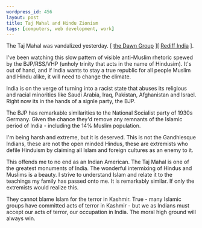 ```yaml
---
wordpress_id: 456
layout: post
title: Taj Mahal and Hindu Zionism
tags: [computers, web development, work]
---
```


The Taj Mahal was vandalized yesterday.  [ <a href="http://www.dawn.com/2001/10/15/top17.htm">the Dawn Group</a> ][ <a href="http://www.rediff.com/news/2001/oct/14bjp.htm">Rediff India</a> ].<p>I've been watching this slow pattern of visible anti-Muslim rhetoric spewed by the BJP/RSS/VHP (unholy trinity that acts in the name of Hindusim).  It's out of hand, and if India wants to stay a true republic for all people Muslim and Hindu alike, it will need to change the climate.</p><!--more-->India is on the verge of turning into a racist state that abuses its religious and racial minorities like Saudi Arabia, Iraq, Pakistan, Afghanistan and Israel.  Right now its in the hands of a signle party, the BJP.<p>The BJP has remarkable similarities to the National Socialist party of 1930s Germany.  Given the chance they'd remove any remnants of the Islamic period of India - including the 14% Muslim population.</p><p>I'm being harsh and extreme, but it is deserved.  This is not the Gandhiesque Indians, these are not the open minded Hindus, these are extremists who defile Hinduism by claiming all Islam and foreign cultures as an enemy to it.</p><p>This offends me to no end as an Indian American.  The Taj Mahal is one of the greatest monuments of India.  The wonderful intermixing of Hindus and Muslims is a beauty.  I strive to understand Islam and relate it to the teachings my family has passed onto me.  It is remarkably similar.  If only the extremists would realize this.  </p><p>They cannot blame Islam for the terror in Kashmir.  True - many Islamic groups have committed acts of terror in Kashmir - but we as Indians must accept our acts of terror, our occupation in India.  The moral high ground will always win.</p>
